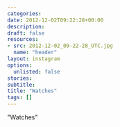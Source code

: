 ```yaml
---
categories:
date: 2012-12-02T09:22:28+00:00
description:
draft: false
resources:
- src: 2012-12-02_09-22-28_UTC.jpg
  name: "header"
layout: instagram
options:
  unlisted: false
stories:
subtitle:
title: "Watches"
tags: []
---
```


"Watches"
